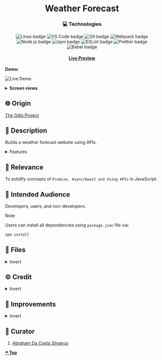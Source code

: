 <div align='center'>

# Weather Forecast
</div>
<div align='center'>
    <h3>💻 Technologies</h3>
    <img src="https://img.shields.io/badge/Linux-FCC624?style=for-the-badge&logo=linux&logoColor=black" alt="Linux badge">
    <img src="https://img.shields.io/badge/VS_Code-007ACC?style=for-the-badge&logo=visual-studio-code&logoColor=white" alt="VS Code badge">
    <img src="https://img.shields.io/badge/Git-F05032?style=for-the-badge&logo=git&logoColor=white" alt="Git badge">
    <img src="https://img.shields.io/badge/Webpack-8DD6F9?style=for-the-badge&logo=webpack&logoColor=black" alt="Webpack badge">
    <img src="https://img.shields.io/badge/Node.js-43853D?style=for-the-badge&logo=node.js&logoColor=white" alt="Node.js badge">
    <img src="https://img.shields.io/badge/npm-CB3837?style=for-the-badge&logo=npm&logoColor=white" alt="npm badge">
    <img src="https://img.shields.io/badge/ESLint-4B32C3?style=for-the-badge&logo=eslint&logoColor=white" alt="ESLint badge">
    <img src="https://img.shields.io/badge/Prettier-F7B93E?style=for-the-badge&logo=prettier&logoColor=black" alt="Prettier badge">
    <img src="https://img.shields.io/badge/Babel-F7B93E?style=for-the-badge&logo=babel&logoColor=black" alt="Babel badge">
    <h4><a href="https://asdacosta.github.io/weather-forecast/">Live Preview</a></h4>
</div>

**Demo:**

![Live Demo](./readme-assets/weather-forecast.gif)

<details>

**<summary>Screen views</summary>**

**Desktop View:**

<img src="./readme-assets/desktop.png" alt="desktop view">
<br>

**Mobile View:**
Desktop application

</details>

## 🌐 Origin
[The Odin Project](https://www.theodinproject.com/)

## 📝 Description
Builds a weather forecast website using APIs.

<details>
<summary>Features</summary>

* Fetch a 7-day weather forecast for any location.
* Sets background based on location's Time and Temperature.
* Displays location's root (Continent, Country, Region).
* Displays Date and Time of location at time of forecast.
* Toggle Temperature unit (Fahrenheit/Celsius) and Wind Speed unit (KPH/MPH).
* Trigger a slideshow of the next 6-day weather forecast.
* View detailed weather by hovering over the 6-day forecast.
* Displays forecast details in readable format.
* Smooth loading animation during search.

</details>

## 🎯 Relevance
To solidify concepts of `Promise, Async/Await and Using APIs` in JavaScript. 

## 👥 Intended Audience
Developers, users, and non-developers.

> [!NOTE]
> Users can install all dependencies using `package.json` file via:
> ```bash
> npm install
> ```

## 📂 Files
<details>
<summary>Invert</summary>

| File | Description |
| - | - |
|`src/*`| Source files that are bundled into the output directory `dist/`.|
|`src/index.js`| The main JavaScript entry point that bundling begins.|
|`dist/*`| Output files from bundling of files in directory `src/`.|
|`dist/main.js`| Main JavaScript output file that contains the bundled JavaScript code. Code is minified and optimized for deployment (Due to mode set to production in webpack config). |
|`package*`| Contains details of project and dependencies versions.|
| `algorithm.txt` | Algorithm for `JavaScript`. |
|`readme-assets/*`| Live demo and different screen views used in `README.md`.|

</details>

## ©️ Credit
<details>
<summary>Invert</summary>

| File | Description |
| - | - |
|`src/assets/morning.jpg`| Photo created by Jonatan Pie on [Unsplash](https://unsplash.com/).|
|`src/assets/evening.jpg`| Photo created by Andre Benz on [Unsplash](https://unsplash.com/).|
|`src/assets/rain.jpg`| Photo created by Jonathan Bowers on [Unsplash](https://unsplash.com/).|
|`src/assets/night.jpg`| Photo created by Pexels on [Pixabay](https://pixabay.com/).|
|`src/assets/midnight.jpg`| Photo created by Neale LaSalle on [Pexels](https://www.pexels.com/).|
|`src/assets/storm.png`| Photo created by Freepik on [Flaticon](https://www.flaticon.com/).|




</details>

## 🔄 Improvements
<details>
<summary>Invert</summary>

- [ ] Add hourly weather forecast for current day. (Check other works for inspo)
- [ ] Use better background images in .main-sec that depict current weather accurately (Set image for each condition.text in object).
- [ ] Create mobile version with completely different UI. (Use apple weather app for inspo. Remember to work on this functionality in a separate branch).

</details>

## 👤 Curator
1. [Abraham Da Costa Silvanus](https://github.com/asdacosta) 

**[🞁 Top](#weather-forecast)**
